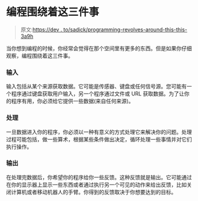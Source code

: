 # 编程围绕着这三件事

> 原文:[https://dev . to/sadick/programming-revolves-around-this-this-3a9h](https://dev.to/sadick/programming-revolves-around-this-3-things-3a9h)

当你想到编程的时候，你经常会觉得在那个空间里有更多的东西。但是如果你仔细观察，编程围绕着这三件事。

### 输入

输入包括从某个来源获取数据。它可能是传感器、键盘或任何信号源。您可能有一个程序通过键盘获取用户输入，另一个程序通过文件或 URL 获取数据。为了让你的程序有用，你必须给它提供一些数据(来自任何来源)。

### 处理

一旦数据进入你的程序，你必须以一种有意义的方式处理它来解决你的问题。处理过程可能包括，做一些算术，根据某些条件做出决定，循环处理一些事情并对它们执行操作。

### 输出

在处理完数据后，你希望你的程序给你一些反馈。这种反馈就是输出。它可能通过在你的显示器上显示一些东西或者通过执行另一个可见的动作来给出反馈，比如关闭计算机或者移动机器人的手臂。你得到的反馈取决于你想要达到的目标。